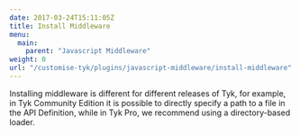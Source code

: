 ```yaml
---
date: 2017-03-24T15:11:05Z
title: Install Middleware
menu:
  main:
    parent: "Javascript Middleware"
weight: 0
url: "/customise-tyk/plugins/javascript-middleware/install-middleware"
---
```


Installing middleware is different for different releases of Tyk, for example, in Tyk Community Edition it is possible to directly specify a path to a file in the API Definition, while in Tyk Pro, we recommend using a directory-based loader.

